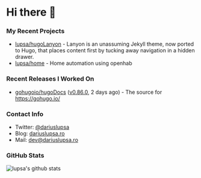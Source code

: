 # Hi there 👋

### My Recent Projects

- [lupsa/hugoLanyon](https://github.com/lupsa/hugoLanyon) - Lanyon is an unassuming Jekyll theme, now ported to Hugo, that places content first by tucking away navigation in a hidden drawer.
- [lupsa/home](https://github.com/lupsa/home) - Home automation using openhab

### Recent Releases I Worked On

- [gohugoio/hugoDocs](https://github.com/gohugoio/hugoDocs) ([v0.86.0](https://github.com/gohugoio/hugoDocs/releases/tag/v0.86.0), 2 days ago) - The source for https://gohugo.io/

### Contact Info
* Twitter: [@dariuslupsa](https://twitter.com/dariuslupsa)
* Blog: [dariuslupsa.ro](https://dariuslupsa.ro)
* Mail: dev@dariuslupsa.ro

### GitHub Stats
![lupsa's github stats](https://github-readme-stats.vercel.app/api?username=lupsa&count_private=true&hide_title=true)
